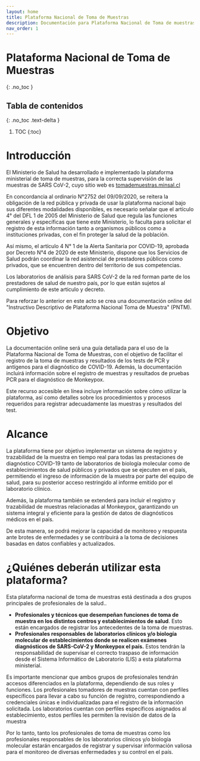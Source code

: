 ```yaml
---
layout: home
title: Plataforma Nacional de Toma de Muestras
description: Documentación para Plataforma Nacional de Toma de muestras
nav_order: 1
---
```

# Plataforma Nacional de Toma de Muestras
{: .no_toc }

## Tabla de contenidos
{: .no_toc .text-delta }

1. TOC
{:toc}


# Introducción

El Ministerio de Salud ha desarrollado e implementado la plataforma ministerial de toma de muestras, para la correcta supervisión de las muestras de SARS CoV-2, cuyo sitio web es [tomademuestras.minsal.cl](https://tomademuestras.minsal.cl)

En concordancia al ordinario N°2752 del 09/09/2020, se reitera la obligación de la red pública y privada de usar la plataforma nacional bajo sus diferentes modalidades disponibles, es necesario señalar que el artículo 4° del DFL 1 de 2005 del Ministerio de Salud que regula las funciones generales y específicas que tiene este Ministerio, lo faculta para solicitar el registro de esta información tanto a organismos públicos como a instituciones privadas, con el fin proteger la salud de la población. 

Así mismo, el artículo 4 N° 1 de la Alerta Sanitaria por COVID-19, aprobada por Decreto N°4 de 2020 de este Ministerio, dispone que los Servicios de Salud podrán coordinar la red asistencial de prestadores públicos como privados, que se encuentren dentro del territorio de sus competencias. 

Los laboratorios de análisis para SARS CoV-2 de la red forman parte de los prestadores de salud de nuestro país, por lo que están sujetos al cumplimiento de este articulo y decreto. 

Para reforzar lo anterior en este acto se crea una documentación online del "Instructivo Descriptivo de Plataforma Nacional Toma de Muestra" (PNTM).

# Objetivo

La documentación online será una guía detallada para el uso de la Plataforma Nacional de Toma de Muestras, con el objetivo de facilitar el registro de la toma de muestras y resultados de los tests de PCR y antígenos para el diagnóstico de COVID-19. Además, la documentación incluirá información sobre el registro de muestras y resultados de pruebas PCR para el diagnóstico de Monkeypox. 

Este recurso accesible en línea incluye información sobre cómo utilizar la plataforma, así como detalles sobre los procedimientos y procesos requeridos para registrar adecuadamente las muestras y resultados del test.

# Alcance 
La plataforma tiene por objetivo implementar un sistema de registro y trazabilidad de la muestra en tiempo real para todas las prestaciones de diagnóstico COVID-19 tanto de laboratorios de biología molecular como de establecimientos de salud públicos y privados que se ejecuten en el país, permitiendo el ingreso de información de la muestra por parte del equipo de salud, para su posterior acceso restringido al informe emitido por el laboratorio clínico. 

Además, la plataforma también se extenderá para incluir el registro y trazabilidad de muestras relacionadas al Monkeypox, garantizando un sistema integral y eficiente para la gestión de datos de diagnósticos médicos en el país. 

De esta manera, se podrá mejorar la capacidad de monitoreo y respuesta ante brotes de enfermedades y se contribuirá a la toma de decisiones basadas en datos confiables y actualizados.

# ¿Quiénes deberán utilizar esta plataforma?

Esta plataforma nacional de toma de muestras está destinada a dos grupos principales de profesionales de la salud.. 

- **Profesionales y técnicos que desempeñan funciones de toma de muestra en los distintos centros y establecimientos de salud**. Esto están encargados de registrar los antecedentes de la toma de muestras. 
- **Profesionales responsables de laboratorios clínicos y/o biología molecular de establecimientos donde se realicen exámenes diagnósticos de SARS-CoV-2 y Monkeypox el país.** Estos tendrán la responsabilidad de supervisar el correcto traspaso de información desde el Sistema Informático de Laboratorio (LIS) a esta plataforma ministerial. 

Es importante mencionar que ambos grupos de profesionales tendrán accesos diferenciados en la plataforma, dependiendo de sus roles y funciones. Los profesionales tomadores de muestras cuentan con perfiles específicos para llevar a cabo su función de registro, correspondiendo a credenciales únicas e individualizadas para el registro de la información solicitada. Los laboratorios cuentan con perfiles específicos asignados al establecimiento, estos perfiles les permiten la revisión de datos de la muestra

Por lo tanto, tanto los profesionales de toma de muestras como los profesionales responsables de los laboratorios clínicos y/o biología molecular estarán encargados de registrar y supervisar información valiosa para el monitoreo de diversas enfermedades y su control en el país.